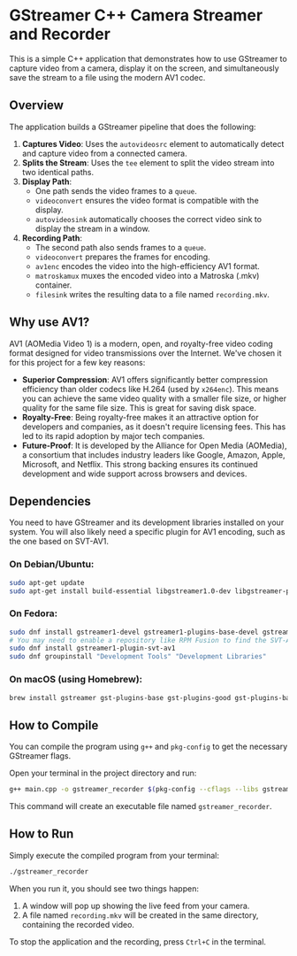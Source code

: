# GStreamer C++ Camera Streamer and Recorder

This is a simple C++ application that demonstrates how to use GStreamer to capture video from a camera, display it on the screen, and simultaneously save the stream to a file using the modern AV1 codec.

## Overview

The application builds a GStreamer pipeline that does the following:

1.  **Captures Video**: Uses the `autovideosrc` element to automatically detect and capture video from a connected camera.
2.  **Splits the Stream**: Uses the `tee` element to split the video stream into two identical paths.
3.  **Display Path**:
      * One path sends the video frames to a `queue`.
      * `videoconvert` ensures the video format is compatible with the display.
      * `autovideosink` automatically chooses the correct video sink to display the stream in a window.
4.  **Recording Path**:
      * The second path also sends frames to a `queue`.
      * `videoconvert` prepares the frames for encoding.
      * `av1enc` encodes the video into the high-efficiency AV1 format.
      * `matroskamux` muxes the encoded video into a Matroska (.mkv) container.
      * `filesink` writes the resulting data to a file named `recording.mkv`.

## Why use AV1?

AV1 (AOMedia Video 1) is a modern, open, and royalty-free video coding format designed for video transmissions over the Internet. We've chosen it for this project for a few key reasons:

  * **Superior Compression**: AV1 offers significantly better compression efficiency than older codecs like H.264 (used by `x264enc`). This means you can achieve the same video quality with a smaller file size, or higher quality for the same file size. This is great for saving disk space.
  * **Royalty-Free**: Being royalty-free makes it an attractive option for developers and companies, as it doesn't require licensing fees. This has led to its rapid adoption by major tech companies.
  * **Future-Proof**: It is developed by the Alliance for Open Media (AOMedia), a consortium that includes industry leaders like Google, Amazon, Apple, Microsoft, and Netflix. This strong backing ensures its continued development and wide support across browsers and devices.

## Dependencies

You need to have GStreamer and its development libraries installed on your system. You will also likely need a specific plugin for AV1 encoding, such as the one based on SVT-AV1.

### On Debian/Ubuntu:

```bash
sudo apt-get update
sudo apt-get install build-essential libgstreamer1.0-dev libgstreamer-plugins-base1.0-dev gstreamer1.0-plugins-good gstreamer1.0-plugins-bad gstreamer1.0-plugins-ugly gstreamer1.0-libav gstreamer1.0-tools gstreamer1.0-svt-av1
```

### On Fedora:

```bash
sudo dnf install gstreamer1-devel gstreamer1-plugins-base-devel gstreamer1-plugins-good gstreamer1-plugins-bad-free gstreamer1-plugins-ugly-free gstreamer1-plugins-good-extras gstreamer1-plugins-bad-free-extras gstreamer1-libav
# You may need to enable a repository like RPM Fusion to find the SVT-AV1 plugin
sudo dnf install gstreamer1-plugin-svt-av1
sudo dnf groupinstall "Development Tools" "Development Libraries"
```

### On macOS (using Homebrew):

```bash
brew install gstreamer gst-plugins-base gst-plugins-good gst-plugins-bad gst-plugins-ugly gst-libav svt-av1
```

## How to Compile

You can compile the program using `g++` and `pkg-config` to get the necessary GStreamer flags.

Open your terminal in the project directory and run:

```bash
g++ main.cpp -o gstreamer_recorder $(pkg-config --cflags --libs gstreamer-1.0)
```

This command will create an executable file named `gstreamer_recorder`.

## How to Run

Simply execute the compiled program from your terminal:

```bash
./gstreamer_recorder
```

When you run it, you should see two things happen:

1.  A window will pop up showing the live feed from your camera.
2.  A file named `recording.mkv` will be created in the same directory, containing the recorded video.

To stop the application and the recording, press `Ctrl+C` in the terminal.
